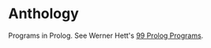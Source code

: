 # Anthology

Programs in Prolog.
See Werner Hett's [99 Prolog Programs](https://sites.google.com/site/prologsite/prolog-problems).
